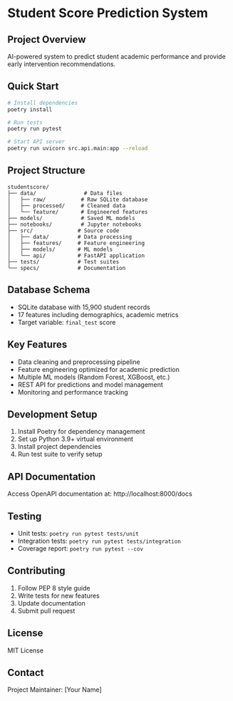 # Student Score Prediction System

## Project Overview
AI-powered system to predict student academic performance and provide early intervention recommendations.

## Quick Start
```bash
# Install dependencies
poetry install

# Run tests
poetry run pytest

# Start API server
poetry run uvicorn src.api.main:app --reload
```

## Project Structure
```
studentscore/
├── data/               # Data files
│   ├── raw/           # Raw SQLite database
│   ├── processed/     # Cleaned data
│   └── feature/       # Engineered features
├── models/            # Saved ML models
├── notebooks/         # Jupyter notebooks
├── src/              # Source code
│   ├── data/         # Data processing
│   ├── features/     # Feature engineering
│   ├── models/       # ML models
│   └── api/          # FastAPI application
├── tests/            # Test suites
└── specs/            # Documentation
```

## Database Schema
- SQLite database with 15,900 student records
- 17 features including demographics, academic metrics
- Target variable: `final_test` score

## Key Features
- Data cleaning and preprocessing pipeline
- Feature engineering optimized for academic prediction
- Multiple ML models (Random Forest, XGBoost, etc.)
- REST API for predictions and model management
- Monitoring and performance tracking

## Development Setup
1. Install Poetry for dependency management
2. Set up Python 3.9+ virtual environment
3. Install project dependencies
4. Run test suite to verify setup

## API Documentation
Access OpenAPI documentation at: http://localhost:8000/docs

## Testing
- Unit tests: `poetry run pytest tests/unit`
- Integration tests: `poetry run pytest tests/integration`
- Coverage report: `poetry run pytest --cov`

## Contributing
1. Follow PEP 8 style guide
2. Write tests for new features
3. Update documentation
4. Submit pull request

## License
MIT License

## Contact
Project Maintainer: [Your Name]
